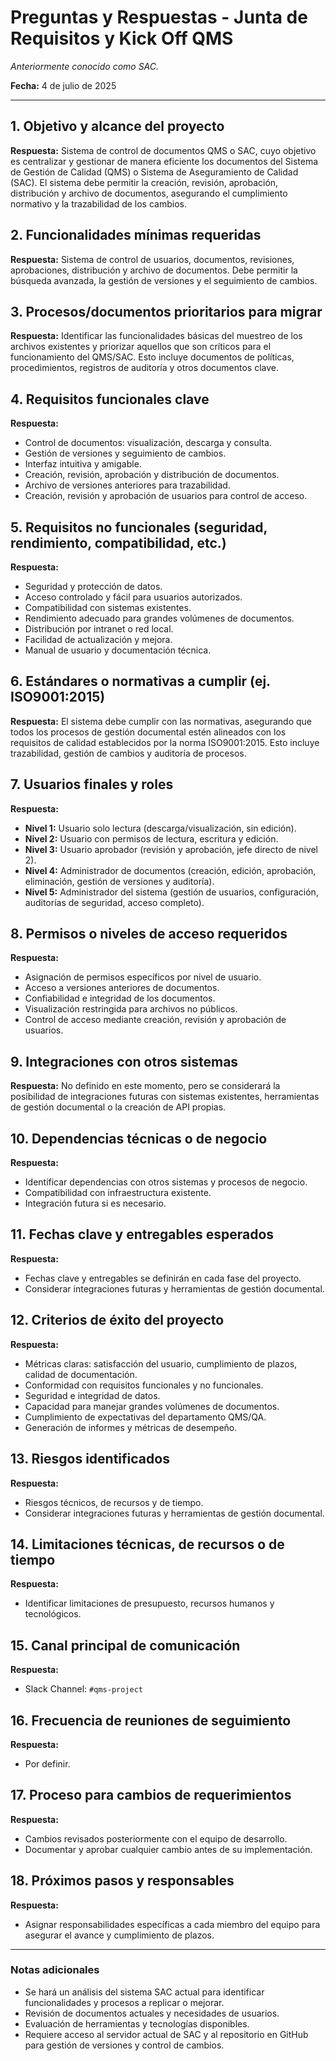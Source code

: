# Preguntas y Respuestas - Junta de Requisitos y Kick Off QMS

_Anteriormente conocido como SAC._

**Fecha:** 4 de julio de 2025

---

## 1. Objetivo y alcance del proyecto

**Respuesta:**
Sistema de control de documentos QMS o SAC, cuyo objetivo es centralizar y gestionar de manera eficiente los documentos del Sistema de Gestión de Calidad (QMS) o Sistema de Aseguramiento de Calidad (SAC). El sistema debe permitir la creación, revisión, aprobación, distribución y archivo de documentos, asegurando el cumplimiento normativo y la trazabilidad de los cambios.

## 2. Funcionalidades mínimas requeridas

**Respuesta:**
Sistema de control de usuarios, documentos, revisiones, aprobaciones, distribución y archivo de documentos. Debe permitir la búsqueda avanzada, la gestión de versiones y el seguimiento de cambios.

## 3. Procesos/documentos prioritarios para migrar

**Respuesta:**
Identificar las funcionalidades básicas del muestreo de los archivos existentes y priorizar aquellos que son críticos para el funcionamiento del QMS/SAC. Esto incluye documentos de políticas, procedimientos, registros de auditoría y otros documentos clave.

## 4. Requisitos funcionales clave

**Respuesta:**

- Control de documentos: visualización, descarga y consulta.
- Gestión de versiones y seguimiento de cambios.
- Interfaz intuitiva y amigable.
- Creación, revisión, aprobación y distribución de documentos.
- Archivo de versiones anteriores para trazabilidad.
- Creación, revisión y aprobación de usuarios para control de acceso.

## 5. Requisitos no funcionales (seguridad, rendimiento, compatibilidad, etc.)

**Respuesta:**

- Seguridad y protección de datos.
- Acceso controlado y fácil para usuarios autorizados.
- Compatibilidad con sistemas existentes.
- Rendimiento adecuado para grandes volúmenes de documentos.
- Distribución por intranet o red local.
- Facilidad de actualización y mejora.
- Manual de usuario y documentación técnica.

## 6. Estándares o normativas a cumplir (ej. ISO9001:2015)

**Respuesta:**
El sistema debe cumplir con las normativas, asegurando que todos los procesos de gestión documental estén alineados con los requisitos de calidad establecidos por la norma ISO9001:2015. Esto incluye trazabilidad, gestión de cambios y auditoría de procesos.

## 7. Usuarios finales y roles

**Respuesta:**

- **Nivel 1:** Usuario solo lectura (descarga/visualización, sin edición).
- **Nivel 2:** Usuario con permisos de lectura, escritura y edición.
- **Nivel 3:** Usuario aprobador (revisión y aprobación, jefe directo de nivel 2).
- **Nivel 4:** Administrador de documentos (creación, edición, aprobación, eliminación, gestión de versiones y auditoría).
- **Nivel 5:** Administrador del sistema (gestión de usuarios, configuración, auditorías de seguridad, acceso completo).

## 8. Permisos o niveles de acceso requeridos

**Respuesta:**

- Asignación de permisos específicos por nivel de usuario.
- Acceso a versiones anteriores de documentos.
- Confiabilidad e integridad de los documentos.
- Visualización restringida para archivos no públicos.
- Control de acceso mediante creación, revisión y aprobación de usuarios.

## 9. Integraciones con otros sistemas

**Respuesta:**
No definido en este momento, pero se considerará la posibilidad de integraciones futuras con sistemas existentes, herramientas de gestión documental o la creación de API propias.

## 10. Dependencias técnicas o de negocio

**Respuesta:**

- Identificar dependencias con otros sistemas y procesos de negocio.
- Compatibilidad con infraestructura existente.
- Integración futura si es necesario.

## 11. Fechas clave y entregables esperados

**Respuesta:**

- Fechas clave y entregables se definirán en cada fase del proyecto.
- Considerar integraciones futuras y herramientas de gestión documental.

## 12. Criterios de éxito del proyecto

**Respuesta:**

- Métricas claras: satisfacción del usuario, cumplimiento de plazos, calidad de documentación.
- Conformidad con requisitos funcionales y no funcionales.
- Seguridad e integridad de datos.
- Capacidad para manejar grandes volúmenes de documentos.
- Cumplimiento de expectativas del departamento QMS/QA.
- Generación de informes y métricas de desempeño.

## 13. Riesgos identificados

**Respuesta:**

- Riesgos técnicos, de recursos y de tiempo.
- Considerar integraciones futuras y herramientas de gestión documental.

## 14. Limitaciones técnicas, de recursos o de tiempo

**Respuesta:**

- Identificar limitaciones de presupuesto, recursos humanos y tecnológicos.

## 15. Canal principal de comunicación

**Respuesta:**

- Slack Channel: `#qms-project`

## 16. Frecuencia de reuniones de seguimiento

**Respuesta:**

- Por definir.

## 17. Proceso para cambios de requerimientos

**Respuesta:**

- Cambios revisados posteriormente con el equipo de desarrollo.
- Documentar y aprobar cualquier cambio antes de su implementación.

## 18. Próximos pasos y responsables

**Respuesta:**

- Asignar responsabilidades específicas a cada miembro del equipo para asegurar el avance y cumplimiento de plazos.

---

### Notas adicionales

- Se hará un análisis del sistema SAC actual para identificar funcionalidades y procesos a replicar o mejorar.
- Revisión de documentos actuales y necesidades de usuarios.
- Evaluación de herramientas y tecnologías disponibles.
- Requiere acceso al servidor actual de SAC y al repositorio en GitHub para gestión de versiones y control de cambios.
